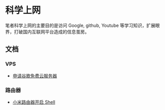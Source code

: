 # 科学上网

笔者科学上网的主要目的是访问 Google, github, Youtube 等学习知识，扩展眼界，打破国内互联网平台造成的信息茧房。

## 文档
### VPS 
- [申请谷歌免费云服务器](https://qileq.com/blog/others/apply-gcp/)

### 路由器
- [小米路由器开启 Shell](https://qileq.com/blog/others/router-enable-shell/)
